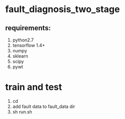 # fault_diagnosis_two_stage


## requirements:    
1. python2.7
2. tensorflow 1.4+
3. numpy 
4. sklearn
5. scipy
6. pywt

# train and test
1. cd <your path>
2. add fault data to fault_data dir
3. sh run.sh






